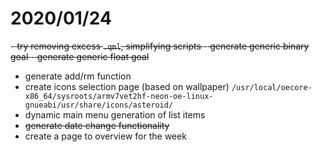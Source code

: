 # 2020/01/24

-<s> try removing excess `.qml`, simplifying scripts </s>
-<s> generate generic binary goal </s>
-<s> generate generic float goal </s>
- generate add/rm function
- create icons selection page (based on wallpaper) `/usr/local/oecore-x86_64/sysroots/armv7vet2hf-neon-oe-linux-gnueabi/usr/share/icons/asteroid/`
- dynamic main menu generation of list items
- <s> generate date change functionality </s>
- create a page to overview for the week
